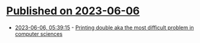 # [Published on 2023-06-06](index.md)

* [2023-06-06, 05:39:15](https://lobste.rs/s/ykilyt/printing_double_aka_most_difficult) - [Printing double aka the most difficult problem in computer sciences](https://www.zverovich.net/2023/06/04/printing-double.html)
